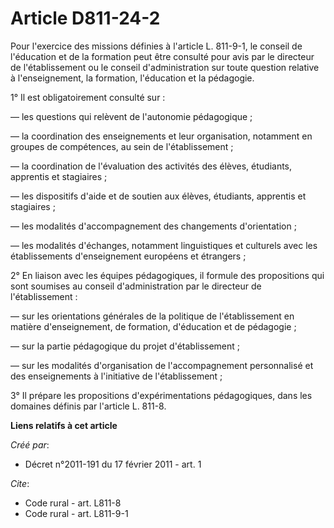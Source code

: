 # Article D811-24-2

Pour l'exercice des missions définies à l'article L. 811-9-1, le conseil de l'éducation et de la formation peut être consulté
pour avis par le directeur de l'établissement ou le conseil d'administration sur toute question relative à l'enseignement, la
formation, l'éducation et la pédagogie. 

1° Il est obligatoirement consulté sur : 

― les questions qui relèvent de l'autonomie pédagogique ; 

― la coordination des enseignements et leur organisation, notamment en groupes de compétences, au sein de l'établissement ; 

― la coordination de l'évaluation des activités des élèves, étudiants, apprentis et stagiaires ; 

― les dispositifs d'aide et de soutien aux élèves, étudiants, apprentis et stagiaires ; 

― les modalités d'accompagnement des changements d'orientation ; 

― les modalités d'échanges, notamment linguistiques et culturels avec les établissements d'enseignement européens et
étrangers ; 

2° En liaison avec les équipes pédagogiques, il formule des propositions qui sont soumises au conseil d'administration par le
directeur de l'établissement : 

― sur les orientations générales de la politique de l'établissement en matière d'enseignement, de formation, d'éducation et
de pédagogie ; 

― sur la partie pédagogique du projet d'établissement ; 

― sur les modalités d'organisation de l'accompagnement personnalisé et des enseignements à l'initiative de l'établissement ; 

3° Il prépare les propositions d'expérimentations pédagogiques, dans les domaines définis par l'article L. 811-8.

**Liens relatifs à cet article**

_Créé par_:

  - Décret n°2011-191 du 17 février 2011 - art. 1

_Cite_:

  - Code rural - art. L811-8
  - Code rural - art. L811-9-1
